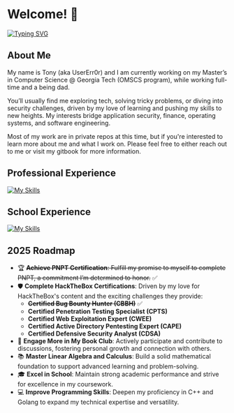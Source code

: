 # Welcome! 👋

 [![Typing SVG](https://readme-typing-svg.demolab.com?font=Fira+Code&size=34&duration=2000&pause=1000&color=9F46F7&width=435&lines=Whoami%3F;UserErr0r;Software+Engineer;Graduate+Student;Security+Researcher)](https://git.io/typing-svg)

## About Me
My name is Tony (aka UserErr0r) and I am currently working on my Master’s in Computer Science @ Georgia Tech (OMSCS program), while working full-time and a being dad.

You’ll usually find me exploring tech, solving tricky problems, or diving into security challenges, driven by my love of learning and pushing my skills to new heights. My interests bridge application security, finance, operating systems, and software engineering.

Most of my work are in private repos at this time, but if you're interested to learn more about me and what I work on. Please feel free to either reach out to me or visit my gitbook for more information.

## Professional Experience
[![My Skills](https://skillicons.dev/icons?i=python,ts,fastapi,vue,bash,docker,cypress,kubernetes,terraform,golang)](https://skillicons.dev)

## School Experience
[![My Skills](https://skillicons.dev/icons?i=c,cpp,java,python,latex)](https://skillicons.dev)

## 2025 Roadmap
- 🏆 ~~**Achieve PNPT Certification**: Fulfill my promise to myself to complete PNPT, a commitment I’m determined to honor.~~ ✅
- 🛡️ **Complete HackTheBox Certifications**: Driven by my love for HackTheBox's content and the exciting challenges they provide:  
  - ~~**Certified Bug Bounty Hunter (CBBH)**~~ ✅
  - **Certified Penetration Testing Specialist (CPTS)**  
  - **Certified Web Exploitation Expert (CWEE)**
  - **Certified Active Directory Pentesting Expert (CAPE)**
  - **Certified Defensive Security Analyst (CDSA)**
- 📖 **Engage More in My Book Club**: Actively participate and contribute to discussions, fostering personal growth and connection with others.  
- 📚 **Master Linear Algebra and Calculus**: Build a solid mathematical foundation to support advanced learning and problem-solving.  
- 🎓 **Excel in School**: Maintain strong academic performance and strive for excellence in my coursework.  
- 💻 **Improve Programming Skills**: Deepen my proficiency in C++ and Golang to expand my technical expertise and versatility.  

